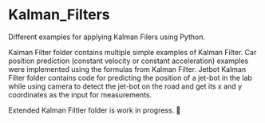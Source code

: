 # Kalman_Filters
Different examples for applying Kalman Filers using Python.

Kalman Filter folder contains multiple simple examples of Kalman Filter. Car position prediction (constant velocity or constant acceleration) examples were 
implemented using the formulas from Kalman Filter. Jetbot Kalman Filter folder contains code for predicting the position of a jet-bot in the lab while using 
camera to detect the jet-bot on the road and get its x and y coordinates as the input for measurements.

Extended Kalman Filtler folder is work in progress. 🔭
